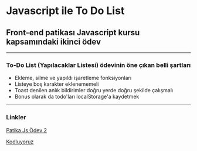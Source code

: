 # Javascript ile To Do List
## Front-end patikası Javascript kursu kapsamındaki ikinci ödev
---
### To-Do List (Yapılacaklar Listesi) ödevinin öne çıkan belli şartları
* Ekleme, silme ve yapıldı işaretleme fonksiyonları
* Listeye boş karakter eklenememeli
* Toast denilen anlık bildirimler doğru yerde doğru şekilde çalışmalı
* Bonus olarak da todo'ları localStorage'a kaydetmek
---
### Linkler
[Patika Js Ödev 2](https://app.patika.dev/courses/javascript/odev2)

[Kodluyoruz](https://kodluyoruz.org/tr/kodluyoruz/)
